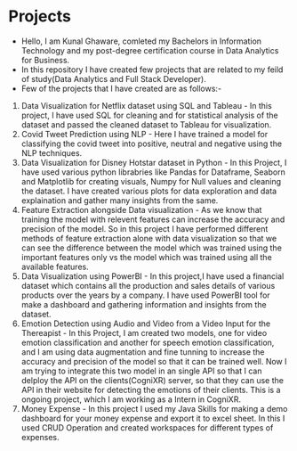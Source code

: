 # Projects
- Hello, I am Kunal Ghaware, comleted my Bachelors in Information Technology and my post-degree certification course in Data Analytics for Business.
- In this repository I have created few projects that are related to my feild of study(Data Analytics and Full Stack Developer).
- Few of the projects that I have created are as follows:-
1. Data Visualization for Netflix dataset using SQL and Tableau - In this project, I have used SQL for cleaning and for statistical analysis of the dataset and passed the cleaned dataset to Tableau for visualization.
2. Covid Tweet Prediction using NLP - Here I have trained a model for classifying the covid tweet into positive, neutral and negative using the NLP techniques.
3. Data Visualization for Disney Hotstar dataset in Python - In this Project, I have used various python librabries like Pandas for Dataframe, Seaborn and Matplotlib for creating visuals, Numpy for Null values and cleaning the dataset. I have created various plots for data exploration and data explaination and gather many insights from the same.
4. Feature Extraction alongside Data visualization - As we know that training the model with relevent features can increase the accuracy and precision of the model. So in this project I have performed different methods of feature extraction alone with data visualization so that we can see the difference between the model which was trained using the important features only vs the model which was trained using all the available features.
5. Data Visualization using PowerBI - In this project,I have used a financial dataset which contains all the production and sales details of various products over the years by a company. I have used PowerBI tool for make a dashboard and gathering information and insights from the dataset.
6. Emotion Detection using Audio and Video from a Video Input for the Thereapist - In this Project, I am created two models, one for video emotion classification and another for speech emotion classification, and I am using data augmentation and fine tunning to increase the accuracy and precision of the model so that it can be trained well. Now I am trying to integrate this two model in an single API so that I can delploy the API on the clients(CogniXR) server, so that they can use the API in their website for detecting the emotions of their clients. This is a ongoing project, which I am working as a Intern in CogniXR. 
7. Money Expense - In this project I used my Java Skills for making a demo dashboard for your money expense and export it to excel sheet. In this I used CRUD Operation and created workspaces for different types of expenses.
